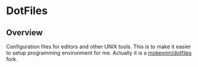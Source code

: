 # DotFiles
## Overview
Configuration files for editors and other UNIX tools. This is to make it easier to setup programming environment for me. Actually it is a  [mokevnin/dotfiles](https://github.com/mokevnin/dotfiles) fork.
